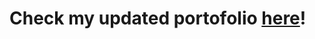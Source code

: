 <h1> Check my updated portofolio <a href="https://luisabalaban.github.io/-Portofolio/" target="_blank">here</a>!</h1>
